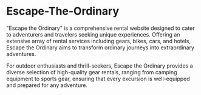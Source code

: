 # Escape-The-Ordinary


"Escape the Ordinary" is a comprehensive rental website designed to cater to adventurers and travelers seeking unique experiences. Offering an extensive array of rental services including gears, bikes, cars, and hotels, Escape the Ordinary aims to transform ordinary journeys into extraordinary adventures.

For outdoor enthusiasts and thrill-seekers, Escape the Ordinary provides a diverse selection of high-quality gear rentals, ranging from camping equipment to sports gear, ensuring that every excursion is well-equipped and prepared for any adventure.
